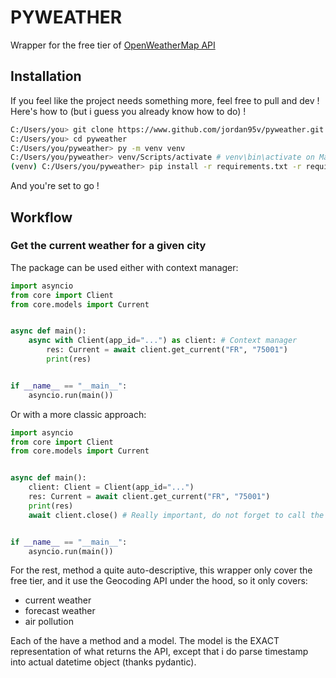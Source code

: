 # PYWEATHER

Wrapper for the free tier of [OpenWeatherMap API](https://openweathermap.org/)

## Installation

If you feel like the project needs something more, feel free to pull and dev ! Here's how to (but i guess you already know how to do) !

```bash
C:/Users/you> git clone https://www.github.com/jordan95v/pyweather.git
C:/Users/you> cd pyweather
C:/Users/you/pyweather> py -m venv venv
C:/Users/you/pyweather> venv/Scripts/activate # venv\bin\activate on Mac
(venv) C:/Users/you/pyweather> pip install -r requirements.txt -r requirements-dev.txt
```

And you're set to go !

## Workflow

### Get the current weather for a given city

The package can be used either with context manager:

```python
import asyncio
from core import Client
from core.models import Current


async def main():
    async with Client(app_id="...") as client: # Context manager
        res: Current = await client.get_current("FR", "75001")
        print(res)


if __name__ == "__main__":
    asyncio.run(main())
```

Or with a more classic approach:
```python
import asyncio
from core import Client
from core.models import Current


async def main():
    client: Client = Client(app_id="...")
    res: Current = await client.get_current("FR", "75001")
    print(res)
    await client.close() # Really important, do not forget to call the close method if you use it that way :)


if __name__ == "__main__":
    asyncio.run(main())
```

For the rest, method a quite auto-descriptive, this wrapper only cover the free tier, and it use the Geocoding API under the hood, so it only covers:
- current weather
- forecast weather
- air pollution

Each of the have a method and a model. The model is the EXACT representation of what returns the API, except that i do parse timestamp into actual datetime object (thanks pydantic).